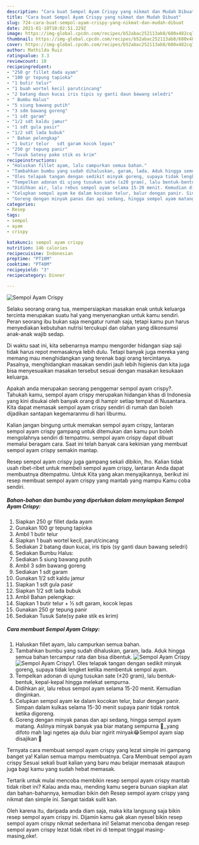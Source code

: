 ```yaml
---
description: "Cara buat Sempol Ayam Crispy yang nikmat dan Mudah Dibuat"
title: "Cara buat Sempol Ayam Crispy yang nikmat dan Mudah Dibuat"
slug: 724-cara-buat-sempol-ayam-crispy-yang-nikmat-dan-mudah-dibuat
date: 2021-01-10T10:02:51.229Z
image: https://img-global.cpcdn.com/recipes/b52abac252113ab8/680x482cq70/sempol-ayam-crispy-foto-resep-utama.jpg
thumbnail: https://img-global.cpcdn.com/recipes/b52abac252113ab8/680x482cq70/sempol-ayam-crispy-foto-resep-utama.jpg
cover: https://img-global.cpcdn.com/recipes/b52abac252113ab8/680x482cq70/sempol-ayam-crispy-foto-resep-utama.jpg
author: Mathilda Ruiz
ratingvalue: 3.3
reviewcount: 10
recipeingredient:
- "250 gr fillet dada ayam"
- "100 gr tepung tapioka"
- "1 butir telur"
- "1 buah wortel kecil parutcincang"
- "2 batang daun kucai iris tipis sy ganti daun bawang seledri"
- " Bumbu Halus"
- "5 siung bawang putih"
- "3 sdm bawang goreng"
- "1 sdt garam"
- "1/2 sdt kaldu jamur"
- "1 sdt gula pasir"
- "1/2 sdt lada bubuk"
- " Bahan pelengkap"
- "1 butir telur   sdt garam kocok lepas"
- "250 gr tepung panir"
- "Tusuk Satesy pake stik es krim"
recipeinstructions:
- "Haluskan fillet ayam, lalu campurkan semua bahan."
- "Tambahkan bumbu yang sudah dihaluskan, garam, lada. Aduk hingga semua bahan tercampur rata dan bisa dibentuk."
- "Oles telapak tangan dengan sedikit minyak goreng, supaya tidak lengket ketika membentuk sempol ayam."
- "Tempelkan adonan di ujung tusukan sate (±20 gram), lalu bentuk-bentuk, kepal-kepal hingga melekat sempurna."
- "Didihkan air, lalu rebus sempol ayam selama 15-20 menit. Kemudian dinginkan."
- "Celupkan sempol ayam ke dalam kocokan telur, balur dengan panir. Simpan dalam kulkas selama 15-30 menit supaya panir tidak rontok ketika digoreng."
- "Goreng dengan minyak panas dan api sedang, hingga sempol ayam matang. Aslinya minyak banyak yaa biar matang sempurna 🤗,,yang difoto mah lagi ngetes aja dulu biar ngirit minyak😂Sempol ayam siap disajikan 🤗"
categories:
- Resep
tags:
- sempol
- ayam
- crispy

katakunci: sempol ayam crispy 
nutrition: 146 calories
recipecuisine: Indonesian
preptime: "PT10M"
cooktime: "PT40M"
recipeyield: "3"
recipecategory: Dinner

---
```



![Sempol Ayam Crispy](https://img-global.cpcdn.com/recipes/b52abac252113ab8/680x482cq70/sempol-ayam-crispy-foto-resep-utama.jpg)

Selaku seorang orang tua, mempersiapkan masakan enak untuk keluarga tercinta merupakan suatu hal yang menyenangkan untuk kamu sendiri. Peran seorang ibu bukan saja mengatur rumah saja, tetapi kamu pun harus menyediakan kebutuhan nutrisi tercukupi dan olahan yang dikonsumsi anak-anak wajib sedap.

Di waktu  saat ini, kita sebenarnya mampu mengorder hidangan siap saji tidak harus repot memasaknya lebih dulu. Tetapi banyak juga mereka yang memang mau menghidangkan yang terenak bagi orang tercintanya. Pasalnya, menghidangkan masakan sendiri jauh lebih higienis dan kita juga bisa menyesuaikan masakan tersebut sesuai dengan masakan kesukaan keluarga. 



Apakah anda merupakan seorang penggemar sempol ayam crispy?. Tahukah kamu, sempol ayam crispy merupakan hidangan khas di Indonesia yang kini disukai oleh banyak orang di hampir setiap tempat di Nusantara. Kita dapat memasak sempol ayam crispy sendiri di rumah dan boleh dijadikan santapan kegemaranmu di hari liburmu.

Kalian jangan bingung untuk memakan sempol ayam crispy, lantaran sempol ayam crispy gampang untuk ditemukan dan kamu pun boleh mengolahnya sendiri di tempatmu. sempol ayam crispy dapat dibuat memalui beragam cara. Saat ini telah banyak cara kekinian yang membuat sempol ayam crispy semakin mantap.

Resep sempol ayam crispy juga gampang sekali dibikin, lho. Kalian tidak usah ribet-ribet untuk membeli sempol ayam crispy, lantaran Anda dapat membuatnya ditempatmu. Untuk Kita yang akan menyajikannya, berikut ini resep membuat sempol ayam crispy yang mantab yang mampu Kamu coba sendiri.

<!--inarticleads1-->

##### Bahan-bahan dan bumbu yang diperlukan dalam menyiapkan Sempol Ayam Crispy:

1. Siapkan 250 gr fillet dada ayam
1. Gunakan 100 gr tepung tapioka
1. Ambil 1 butir telur
1. Siapkan 1 buah wortel kecil, parut/cincang
1. Sediakan 2 batang daun kucai, iris tipis (sy ganti daun bawang seledri)
1. Sediakan  Bumbu Halus:
1. Sediakan 5 siung bawang putih
1. Ambil 3 sdm bawang goreng
1. Sediakan 1 sdt garam
1. Gunakan 1/2 sdt kaldu jamur
1. Siapkan 1 sdt gula pasir
1. Siapkan 1/2 sdt lada bubuk
1. Ambil  Bahan pelengkap:
1. Siapkan 1 butir telur + ½ sdt garam, kocok lepas
1. Gunakan 250 gr tepung panir
1. Sediakan Tusuk Sate(sy pake stik es krim)




<!--inarticleads2-->

##### Cara membuat Sempol Ayam Crispy:

1. Haluskan fillet ayam, lalu campurkan semua bahan.
1. Tambahkan bumbu yang sudah dihaluskan, garam, lada. Aduk hingga semua bahan tercampur rata dan bisa dibentuk.
<img src="https://img-global.cpcdn.com/steps/9736221d97210db6/160x128cq70/sempol-ayam-crispy-langkah-memasak-2-foto.jpg" alt="Sempol Ayam Crispy"><img src="https://img-global.cpcdn.com/steps/9c1e3814f614a9f2/160x128cq70/sempol-ayam-crispy-langkah-memasak-2-foto.jpg" alt="Sempol Ayam Crispy">1. Oles telapak tangan dengan sedikit minyak goreng, supaya tidak lengket ketika membentuk sempol ayam.
1. Tempelkan adonan di ujung tusukan sate (±20 gram), lalu bentuk-bentuk, kepal-kepal hingga melekat sempurna.
1. Didihkan air, lalu rebus sempol ayam selama 15-20 menit. Kemudian dinginkan.
1. Celupkan sempol ayam ke dalam kocokan telur, balur dengan panir. Simpan dalam kulkas selama 15-30 menit supaya panir tidak rontok ketika digoreng.
1. Goreng dengan minyak panas dan api sedang, hingga sempol ayam matang. Aslinya minyak banyak yaa biar matang sempurna 🤗,,yang difoto mah lagi ngetes aja dulu biar ngirit minyak😂Sempol ayam siap disajikan 🤗




Ternyata cara membuat sempol ayam crispy yang lezat simple ini gampang banget ya! Kalian semua mampu membuatnya. Cara Membuat sempol ayam crispy Sesuai sekali buat kalian yang baru mau belajar memasak ataupun juga bagi kamu yang sudah hebat memasak.

Tertarik untuk mulai mencoba membikin resep sempol ayam crispy mantab tidak ribet ini? Kalau anda mau, mending kamu segera buruan siapkan alat dan bahan-bahannya, kemudian bikin deh Resep sempol ayam crispy yang nikmat dan simple ini. Sangat taidak sulit kan. 

Oleh karena itu, daripada anda diam saja, maka kita langsung saja bikin resep sempol ayam crispy ini. Dijamin kamu gak akan nyesel bikin resep sempol ayam crispy nikmat sederhana ini! Selamat mencoba dengan resep sempol ayam crispy lezat tidak ribet ini di tempat tinggal masing-masing,oke!.

